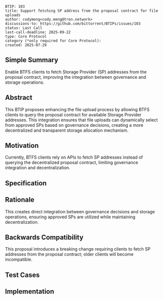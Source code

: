 ```
BTIP: 103
title: Support fetching SP address from the proposal contract for file uploads
author: codymeng<cody.meng@tron.network>
discussions-to: https://github.com/bittorrent/BTIPs/issues/103
status: Last Call
last-call-deadline: 2025-09-22
type: Core Protocol
category (*only required for Core Protocol):
created: 2025-07-29
```

## Simple Summary

Enable BTFS clients to fetch Storage Provider (SP) addresses from the proposal contract, improving the integration between governance and storage operations.

## Abstract

This BTIP proposes enhancing the file upload process by allowing BTFS clients to query the proposal contract for available Storage Provider addresses. This integration ensures that file uploads can dynamically select from approved SPs based on governance decisions, creating a more decentralized and transparent storage allocation mechanism.

## Motivation

Currently, BTFS clients rely on APIs to fetch SP addresses instead of querying the decentralized proposal contract, limiting governance integration and decentralization.

## Specification

## Rationale

This creates direct integration between governance decisions and storage operations, ensuring approved SPs are utilized while maintaining decentralization.

## Backwards Compatibility

This proposal introduces a breaking change requiring clients to fetch SP addresses from the proposal contract; older clients will become incompatible.

## Test Cases

## Implementation
